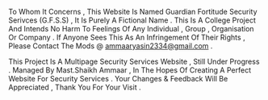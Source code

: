 To Whom It Concerns ,
     This Website Is Named Guardian Fortitude Security Serivces (G.F.S.S) , It Is Purely A Fictional Name .
This Is A College Project And Intends No Harm To Feelings Of Any Individual , Group , Organisation Or Company . If Anyone Sees This As An Infringement Of Their Rights , 
Please Contact The Mods @ ammaaryasin2334@gmail.com .

This Project Is A Multipage Security Services Website , Still Under Progress .
Managed By Mast.Shaikh Ammaar , In The Hopes Of Creating A Perfect Website For Security Services .
Your Changes & Feedback Will Be Appreciated ,
Thank You For Your Visit . 
